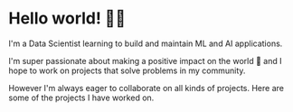# Hello world! 👋😊


I'm a Data Scientist learning to build and maintain ML and AI applications.

I'm super passionate about making a positive impact on the world 💫 and I hope to work on projects that solve problems in my community.


However I'm always eager to collaborate on all kinds of projects. Here are some of the projects I have worked on.
